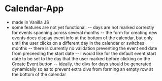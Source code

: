 # Calendar-App

- made in Vanilla JS
- some features are not yet functional:
    -- days are not marked correctly for events spanning across several months
    -- the form for creating new events does display event info at the bottom of the calendar, but only until the user clicks on a different day in the calendar or switches months
    -- there is currently no validation preventing the event end date from preceeding the start date
    -- I would like for the default event start date to be set to the day that the user marked before clicking on the Create Event button
    -- ideally, the divs for days should be generated dynamically so as to prevent extra divs from forming an empty row at the bottom of the calendar